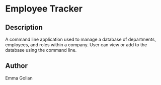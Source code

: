 # Employee Tracker

## Description 
A command line application used to manage a database of departments, employees, and roles within a company.  User can view or add to the database using the command line.

## Author
Emma Gollan